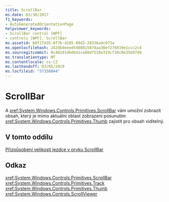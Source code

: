 ```yaml
---
title: ScrollBar
ms.date: 03/30/2017
f1_keywords:
- AutoGeneratedOrientationPage
helpviewer_keywords:
- ScrollBar control [WPF]
- controls [WPF], ScrollBar
ms.assetid: 60f27d35-8f7b-4285-89d2-28336a4c073a
ms.openlocfilehash: 242dbdeeed5408815878aa30ef276019e1ccc2c4
ms.sourcegitcommit: 0c48191d6d641ce88d7510e319cf38c0e35697d0
ms.translationtype: MT
ms.contentlocale: cs-CZ
ms.lasthandoff: 03/05/2019
ms.locfileid: "57358844"
---
```

# <a name="scrollbar"></a>ScrollBar
A <xref:System.Windows.Controls.Primitives.ScrollBar> vám umožní zobrazit obsah, který je mimo aktuální oblast zobrazení posunutím <xref:System.Windows.Controls.Primitives.Thumb> zajistit pro obsah viditelný.  
  
## <a name="in-this-section"></a>V tomto oddílu  
 [Přizpůsobení velikosti jezdce v prvku ScrollBar](how-to-customize-the-thumb-size-on-a-scrollbar.md)  
  
## <a name="reference"></a>Odkaz  
 <xref:System.Windows.Controls.Primitives.ScrollBar>  
  <xref:System.Windows.Controls.Primitives.Track>  
  <xref:System.Windows.Controls.Primitives.Thumb>  
  <xref:System.Windows.Controls.ScrollViewer>
